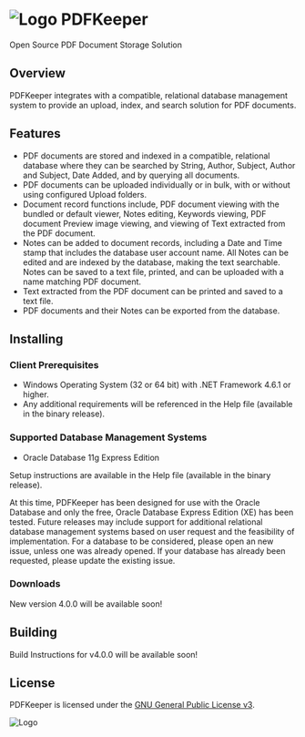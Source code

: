 # ![Logo](https://github.com/robertfrasca/PDFKeeper/blob/master/src/Resources/Logo/PDFKeeper.bmp)  PDFKeeper
Open Source PDF Document Storage Solution

## Overview
PDFKeeper integrates with a compatible, relational database management system to provide an upload, index, and search solution for PDF documents.

## Features
* PDF documents are stored and indexed in a compatible, relational database where they can be searched by String, Author, Subject, Author and Subject, Date Added, and by querying all documents.
* PDF documents can be uploaded individually or in bulk, with or without using configured Upload folders.
* Document record functions include, PDF document viewing with the bundled or default viewer, Notes editing, Keywords viewing, PDF document Preview image viewing, and viewing of Text extracted from the PDF document.
* Notes can be added to document records, including a Date and Time stamp that includes the database user account name. All Notes can be edited and are indexed by the database, making the text searchable. Notes can be saved to a text file, printed, and can be uploaded with a name matching PDF document.
* Text extracted from the PDF document can be printed and saved to a text file.
* PDF documents and their Notes can be exported from the database.

## Installing
### Client Prerequisites
* Windows Operating System (32 or 64 bit) with .NET Framework 4.6.1 or higher.
* Any additional requirements will be referenced in the Help file (available in the binary release). 

### Supported Database Management Systems
* Oracle Database 11g Express Edition

Setup instructions are available in the Help file (available in the binary release).

At this time, PDFKeeper has been designed for use with the Oracle Database and only the free, Oracle Database Express Edition (XE) has been tested. Future releases may include support for additional relational database management systems based on user request and the feasibility of implementation. For a database to be considered, please open an new issue, unless one was already opened. If your database has already been requested, please update the existing issue.

### Downloads
New version 4.0.0 will be available soon!

## Building
Build Instructions for v4.0.0 will be available soon!

## License
PDFKeeper is licensed under the [GNU General Public License v3](https://github.com/robertfrasca/PDFKeeper/blob/master/COPYING).

![Logo](http://www.gnu.org/graphics/gplv3-127x51.png)

